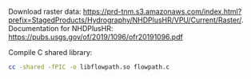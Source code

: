 Download raster data: https://prd-tnm.s3.amazonaws.com/index.html?prefix=StagedProducts/Hydrography/NHDPlusHR/VPU/Current/Raster/.
Documentation for NHDPlusHR: https://pubs.usgs.gov/of/2019/1096/ofr20191096.pdf


Compile C shared library:
```sh
cc -shared -fPIC -o libflowpath.so flowpath.c
```
